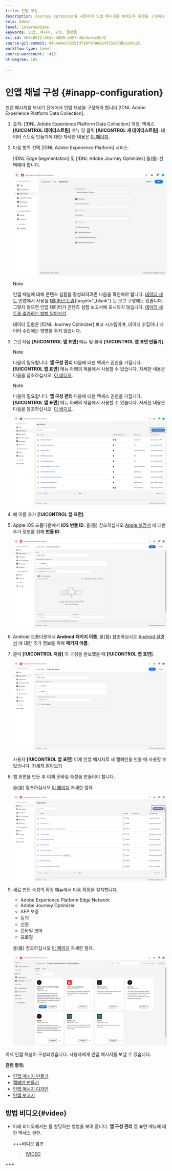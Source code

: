 ```yaml
---
title: 인앱 구성
description: Journey Optimizer을 사용하여 인앱 메시지를 보내도록 환경을 구성하는 방법에 대해 알아봅니다
role: Admin
level: Intermediate
keywords: 인앱, 메시지, 구성, 플랫폼
exl-id: 469c05f2-652a-4899-a657-ddc4cebe3b42
source-git-commit: 94c4e0e53625fdf20f940e8bfd15d67dba1d0120
workflow-type: tm+mt
source-wordcount: '413'
ht-degree: 10%

---
```


# 인앱 채널 구성 {#inapp-configuration}

인앱 메시지를 보내기 전에에서 인앱 채널을 구성해야 합니다 [!DNL Adobe Experience Platform Data Collection].

1. 출처: [!DNL Adobe Experience Platform Data Collection] 계정, 액세스 **[!UICONTROL 데이터스트림]** 메뉴 및 클릭 **[!UICONTROL 새 데이터스트림]**. 데이터 스트림 만들기에 대한 자세한 내용은 [이 페이지](https://experienceleague.adobe.com/docs/experience-platform/edge/datastreams/configure.html?lang=ko-KR).

1. 다음 항목 선택 [!DNL Adobe Experience Platform] 서비스.

   [!DNL Edge Segmentation] 및 [!DNL Adobe Journey Optimizer] 을(를) 선택해야 합니다.

   ![](assets/inapp_config_6.png)

   >[!NOTE]
   >
   >인앱 채널에 대해 콘텐츠 실험을 활성화하려면 다음을 확인해야 합니다. [데이터 세트](../data/get-started-datasets.md) 인앱에서 사용됨 [데이터스트림](https://experienceleague.adobe.com/docs/experience-platform/datastreams/overview.html?lang=ko-KR){target="_blank"} 는 보고 구성에도 있습니다. 그렇지 않으면 인앱 데이터가 콘텐츠 실험 보고서에 표시되지 않습니다. [데이터 세트를 추가하는 방법 알아보기](../campaigns/reporting-configuration.md#add-datasets)
   >
   >데이터 집합은 [!DNL Journey Optimizer] 보고 시스템이며, 데이터 수집이나 데이터 수집에는 영향을 주지 않습니다.

1. 그런 다음 **[!UICONTROL 앱 표면]** 메뉴 및 클릭 **[!UICONTROL 앱 표면 만들기]**.

   >[!NOTE]
   >
   > 다음이 필요합니다. **앱 구성 관리** 다음에 대한 액세스 권한을 가집니다. **[!UICONTROL 앱 표면]** 메뉴 아래의 제품에서 사용할 수 있습니다. 자세한 내용은 다음을 참조하십시오. [이 비디오](#video).

   >[!NOTE]
   >
   > 다음이 필요합니다. **앱 구성 관리** 다음에 대한 액세스 권한을 가집니다. **[!UICONTROL 앱 표면]** 메뉴 아래의 제품에서 사용할 수 있습니다. 자세한 내용은 다음을 참조하십시오. [이 비디오](#video).

   ![](assets/inapp_config_1.png)

1. 에 이름 추가 **[!UICONTROL 앱 표면]**.


1. Apple iOS 드롭다운에서 **iOS 번들 ID**. 을(를) 참조하십시오 [Apple 설명서](https://developer.apple.com/documentation/appstoreconnectapi/bundle_ids) 에 대한 추가 정보를 위해 **번들 ID**.

   ![](assets/inapp_config_2.png)

1. Android 드롭다운에서 **Android 패키지 이름**. 을(를) 참조하십시오 [Android 설명서](https://support.google.com/admob/answer/9972781?hl=en#:~:text=The%20package%20name%20of%20an,supported%20third%2Dparty%20Android%20stores) 에 대한 추가 정보를 위해 **패키지 이름**.

1. 클릭 **[!UICONTROL 저장]** 의 구성을 완료했을 때 **[!UICONTROL 앱 표면]**.

   ![](assets/inapp_config_3.png)

   사용자 **[!UICONTROL 앱 표면]** 이제 인앱 메시지로 새 캠페인을 만들 때 사용할 수 있습니다. [자세히 알아보기](create-in-app.md)

1. 앱 표면을 만든 후 이제 모바일 속성을 만들어야 합니다.

   을(를) 참조하십시오 [이 페이지](https://experienceleague.adobe.com/docs/experience-platform/tags/admin/companies-and-properties.html#for-mobile) 자세한 절차.

   ![](assets/inapp_config_4.png)

1. 새로 만든 속성의 확장 메뉴에서 다음 확장을 설치합니다.

   * Adobe Experience Platform Edge Network
   * Adobe Journey Optimizer
   * AEP 보증
   * 동의
   * 신원
   * 모바일 코어
   * 프로필

   을(를) 참조하십시오 [이 페이지](https://experienceleague.adobe.com/docs/experience-platform/tags/ui/extensions/overview.html#add-a-new-extension) 자세한 절차.

   ![](assets/inapp_config_5.png)

이제 인앱 채널이 구성되었습니다. 사용자에게 인앱 메시지를 보낼 수 있습니다.

**관련 항목:**

* [인앱 메시지 만들기 ](create-in-app.md)
* [캠페인 만들기](../campaigns/create-campaign.md)
* [인앱 메시지 디자인](design-in-app.md)
* [인앱 보고서 ](../reports/campaign-global-report.md#inapp-report)


## 방법 비디오{#video}

* 아래 비디오에서는 를 할당하는 방법을 보여 줍니다. **앱 구성 관리** 앱 표면 메뉴에 대한 액세스 권한.

  +++비디오 참조

  >[!VIDEO](https://video.tv.adobe.com/v/3421607)

+++



